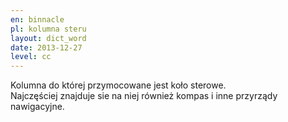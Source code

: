 ```yaml
---
en: binnacle
pl: kolumna steru
layout: dict_word
date: 2013-12-27
level: cc
---
```


Kolumna do której przymocowane jest koło sterowe.   
Najczęściej znajduje sie na niej również kompas i inne przyrządy nawigacyjne.

